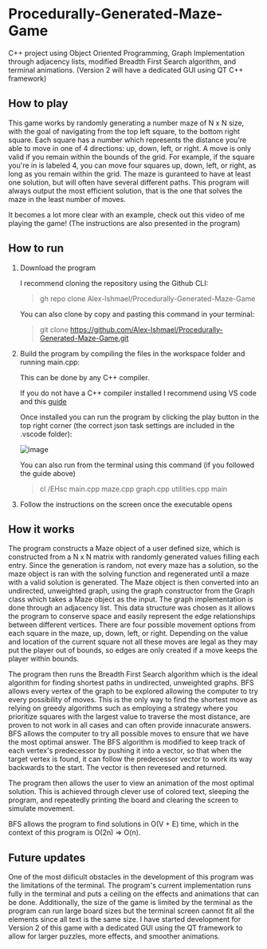 # Procedurally-Generated-Maze-Game
C++ project using Object Oriented Programming, Graph Implementation through adjacency lists, modified Breadth First Search algorithm, and terminal animations. (Version 2 will have a dedicated GUI using QT C++ framework)

## How to play
This game works by randomly generating a number maze of N x N size, with the goal of navigating from the top left square, to the bottom right square.
Each square has a number which represents the distance you're able to move in one of 4 directions: up, down, left, or right.
A move is only valid if you remain within the bounds of the grid.
For example, if the square you're in is labeled 4, you can move four squares up, down, left, or right, as long as you remain within the grid.
The maze is guranteed to have at least one solution, but will often have several different paths.
This program will always output the most efficient solution, that is the one that solves the maze in the least number of moves.

It becomes a lot more clear with an example, check out this video of me playing the game! (The instructions are also presented in the program)

## How to run

1) Download the program

   I recommend cloning the repository using the Github CLI:
   > gh repo clone Alex-Ishmael/Procedurally-Generated-Maze-Game

   You can also clone by copy and pasting this command in your terminal:
   > git clone https://github.com/Alex-Ishmael/Procedurally-Generated-Maze-Game.git

2) Build the program by compiling the files in the workspace folder and running main.cpp:

   This can be done by any C++ compiler.
   
   If you do not have a C++ compiler installed I recommend using VS code and this [guide](https://code.visualstudio.com/docs/languages/cpp)
    
   Once installed you can run the program by clicking the play button in the top right corner (the correct json task settings are included in the .vscode folder):
   
   ![image](https://github.com/Alex-Ishmael/Procedurally-Generated-Maze-Game/assets/92725864/b0c123b8-a3c7-4903-b191-3e5554d6f509)

   You can also run from the terminal using this command (if you followed the guide above)
   > cl /EHsc main.cpp maze.cpp graph.cpp utilities.cpp
   > main

4) Follow the instructions on the screen once the executable opens

## How it works

The program constructs a Maze object of a user defined size, which is constructed from a N x N matrix with randomly generated values filling each entry. Since the generation is random, not every maze has a solution, so the maze object is ran with the solving function and regenerated until a maze with a valid solution is generated. The Maze object is then converted into an undirected, unweighted graph, using the graph constructor from the Graph class which takes a Maze object as the input. The graph implementation is done through an adjacency list. This data structure was chosen as it allows the program to conserve space and easily represent the edge relationships between different vertices. There are four possible movement options from each square in the maze, up, down, left, or right. Depending on the value and location of the current square not all these moves are legal as they may put the player out of bounds, so edges are only created if a move keeps the player within bounds.

The program then runs the Breadth First Search algorithm which is the ideal algorithm for finding shortest paths in undirected, unweighted graphs. BFS allows every vertex of the graph to be explored allowing the computer to try every possibility of moves. This is the only way to find the shortest move as relying on greedy algorithms such as employing a strategy where you prioritize squares with the largest value to traverse the most distance, are proven to not work in all cases and can often provide innacurate answers. BFS allows the computer to try all possible moves to ensure that we have the most optimal answer. The BFS algorithm is modified to keep track of each vertex's predecessor by pushing it into a vector, so that when the target vertex is found, it can follow the predecessor vector to work its way backwards to the start. The vector is then reveresed and returned.

The program then allows the user to view an animation of the most optimal solution. This is achieved through clever use of colored text, sleeping the program, and repeatedly printing the board and clearing the screen to simulate movement.

BFS allows the program to find solutions in O(V + E) time, which in the context of this program is O(2n) => O(n). 
   
## Future updates

One of the most diificult obstacles in the development of this program was the limitations of the terminal. The program's current implementation runs fully in the terminal and puts a ceiling on the effects and animations that can be done. Additionally, the size of the game is limited by the terminal as the program can run large board sizes but the terminal screen cannot fit all the elements since all text is the same size. I have started development for Version 2 of this game with a dedicated GUI using the QT framework to allow for larger puzzles, more effects, and smoother animations.
   


